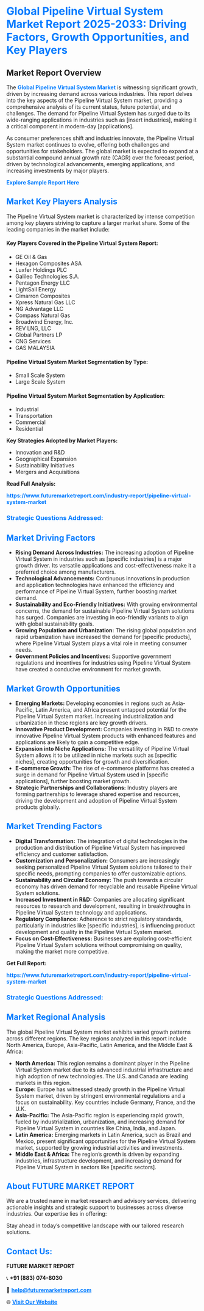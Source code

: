 <h1 style="color: #007BFF;">Global Pipeline Virtual System Market Report 2025-2033: Driving Factors, Growth Opportunities, and Key Players</h1>

<section id="overview">
<h2>Market Report Overview</h2>
<p>The <a href="https://www.futuremarketreport.com/industry-report/pipeline-virtual-system-market" style="color: #007BFF; text-decoration: none;"><strong>Global Pipeline Virtual System Market</strong></a> is witnessing significant growth, driven by increasing demand across various industries. This report delves into the key aspects of the Pipeline Virtual System market, providing a comprehensive analysis of its current status, future potential, and challenges. The demand for Pipeline Virtual System has surged due to its wide-ranging applications in industries such as [insert industries], making it a critical component in modern-day [applications].</p>
<p>As consumer preferences shift and industries innovate, the Pipeline Virtual System market continues to evolve, offering both challenges and opportunities for stakeholders. The global market is expected to expand at a substantial compound annual growth rate (CAGR) over the forecast period, driven by technological advancements, emerging applications, and increasing investments by major players.</p>
</section>

<section id="overview">
<p><a href="https://www.futuremarketreport.com/request-sample/reportId=57581" style="color: #007BFF; text-decoration: none;"><strong>Explore Sample Report Here</strong></a></p>
</section>

<section id="key-players">
<h2 style="color: #007BFF;">Market Key Players Analysis</h2>
<p>The Pipeline Virtual System market is characterized by intense competition among key players striving to capture a larger market share. Some of the leading companies in the market include:</p>
<h4>Key Players Covered in the Pipeline Virtual System Report:</h4>
<ul><li>GE Oil &amp; Gas</li><li>Hexagon Composites ASA</li><li>Luxfer Holdings PLC</li><li>Galileo Technologies S.A.</li><li>Pentagon Energy LLC</li><li>LightSail Energy</li><li>Cimarron Composites</li><li>Xpress Natural Gas LLC</li><li>NG Advantage LLC</li><li>Compass Natural Gas</li><li>Broadwind Energy, Inc.</li><li>REV LNG, LLC</li><li>Global Partners LP</li><li>CNG Services</li><li>GAS MALAYSIA</li></ul>
<h4>Pipeline Virtual System Market Segmentation by Type:</h4>
<ul><li>Small Scale System</li><li>Large Scale System</li></ul>

<h4>Pipeline Virtual System Market Segmentation by Application:</h4>
<ul><li>Industrial</li><li>Transportation</li><li>Commercial</li><li>Residential</li></ul>
<p><strong>Key Strategies Adopted by Market Players:</strong></p>
<ul>
<li>Innovation and R&D</li>
<li>Geographical Expansion</li>
<li>Sustainability Initiatives</li>
<li>Mergers and Acquisitions</li>
</ul>
</section>

<section>
<p><strong>Read Full Analysis: </strong></p><a href="https://www.futuremarketreport.com/industry-report/pipeline-virtual-system-market" style="color: #007BFF; text-decoration: none;"><strong>https://www.futuremarketreport.com/industry-report/pipeline-virtual-system-market</strong></a>
<h3 style="color: #007BFF;">Strategic Questions Addressed:</h3>
</section>

<section id="driving-factors">
<h2 style="color: #007BFF;">Market Driving Factors</h2>
<ul>
<li><strong>Rising Demand Across Industries:</strong> The increasing adoption of Pipeline Virtual System in industries such as [specific industries] is a major growth driver. Its versatile applications and cost-effectiveness make it a preferred choice among manufacturers.</li>
<li><strong>Technological Advancements:</strong> Continuous innovations in production and application technologies have enhanced the efficiency and performance of Pipeline Virtual System, further boosting market demand.</li>
<li><strong>Sustainability and Eco-Friendly Initiatives:</strong> With growing environmental concerns, the demand for sustainable Pipeline Virtual System solutions has surged. Companies are investing in eco-friendly variants to align with global sustainability goals.</li>
<li><strong>Growing Population and Urbanization:</strong> The rising global population and rapid urbanization have increased the demand for [specific products], where Pipeline Virtual System plays a vital role in meeting consumer needs.</li>
<li><strong>Government Policies and Incentives:</strong> Supportive government regulations and incentives for industries using Pipeline Virtual System have created a conducive environment for market growth.</li>
</ul>
</section>

<section id="growth-opportunities">
<h2 style="color: #007BFF;">Market Growth Opportunities</h2>
<ul>
<li><strong>Emerging Markets:</strong> Developing economies in regions such as Asia-Pacific, Latin America, and Africa present untapped potential for the Pipeline Virtual System market. Increasing industrialization and urbanization in these regions are key growth drivers.</li>
<li><strong>Innovative Product Development:</strong> Companies investing in R&D to create innovative Pipeline Virtual System products with enhanced features and applications are likely to gain a competitive edge.</li>
<li><strong>Expansion into Niche Applications:</strong> The versatility of Pipeline Virtual System allows it to be utilized in niche markets such as [specific niches], creating opportunities for growth and diversification.</li>
<li><strong>E-commerce Growth:</strong> The rise of e-commerce platforms has created a surge in demand for Pipeline Virtual System used in [specific applications], further boosting market growth.</li>
<li><strong>Strategic Partnerships and Collaborations:</strong> Industry players are forming partnerships to leverage shared expertise and resources, driving the development and adoption of Pipeline Virtual System products globally.</li>
</ul>
</section>

<section id="trending-factors">
<h2 style="color: #007BFF;">Market Trending Factors</h2>
<ul>
<li><strong>Digital Transformation:</strong> The integration of digital technologies in the production and distribution of Pipeline Virtual System has improved efficiency and customer satisfaction.</li>
<li><strong>Customization and Personalization:</strong> Consumers are increasingly seeking personalized Pipeline Virtual System solutions tailored to their specific needs, prompting companies to offer customizable options.</li>
<li><strong>Sustainability and Circular Economy:</strong> The push towards a circular economy has driven demand for recyclable and reusable Pipeline Virtual System solutions.</li>
<li><strong>Increased Investment in R&D:</strong> Companies are allocating significant resources to research and development, resulting in breakthroughs in Pipeline Virtual System technology and applications.</li>
<li><strong>Regulatory Compliance:</strong> Adherence to strict regulatory standards, particularly in industries like [specific industries], is influencing product development and quality in the Pipeline Virtual System market.</li>
<li><strong>Focus on Cost-Effectiveness:</strong> Businesses are exploring cost-efficient Pipeline Virtual System solutions without compromising on quality, making the market more competitive.</li>
</ul>
</section>

<section>
<p><strong>Get Full Report: </strong></p><a href="https://www.futuremarketreport.com/industry-report/pipeline-virtual-system-market" style="color: #007BFF; text-decoration: none;"><strong>https://www.futuremarketreport.com/industry-report/pipeline-virtual-system-market</strong></a>
<h3 style="color: #007BFF;">Strategic Questions Addressed:</h3>
</section>


<section id="regional-analysis">
<h2 style="color: #007BFF;">Market Regional Analysis</h2>
<p>The global Pipeline Virtual System market exhibits varied growth patterns across different regions. The key regions analyzed in this report include North America, Europe, Asia-Pacific, Latin America, and the Middle East & Africa:</p>
<ul>
<li><strong>North America:</strong> This region remains a dominant player in the Pipeline Virtual System market due to its advanced industrial infrastructure and high adoption of new technologies. The U.S. and Canada are leading markets in this region.</li>
<li><strong>Europe:</strong> Europe has witnessed steady growth in the Pipeline Virtual System market, driven by stringent environmental regulations and a focus on sustainability. Key countries include Germany, France, and the U.K.</li>
<li><strong>Asia-Pacific:</strong> The Asia-Pacific region is experiencing rapid growth, fueled by industrialization, urbanization, and increasing demand for Pipeline Virtual System in countries like China, India, and Japan.</li>
<li><strong>Latin America:</strong> Emerging markets in Latin America, such as Brazil and Mexico, present significant opportunities for the Pipeline Virtual System market, supported by growing industrial activities and investments.</li>
<li><strong>Middle East & Africa:</strong> The region’s growth is driven by expanding industries, infrastructure development, and increasing demand for Pipeline Virtual System in sectors like [specific sectors].</li>
</ul>
</section>

<footer>
<h2 style="color: #007BFF;">About FUTURE MARKET REPORT</h2>
<p>We are a trusted name in market research and advisory services, delivering actionable insights and strategic support to businesses across diverse industries. Our expertise lies in offering:</p>

<p>Stay ahead in today’s competitive landscape with our tailored research solutions.</p>

<h2 style="color: #007BFF;">Contact Us:</h2>
<p><strong>FUTURE MARKET REPORT</strong></p>
<p>📞 <strong>+91 (883) 074-8030</strong></p>
<p>📧 <strong><a href="mailto:help@futuremarketreport.com" style="color: #007BFF;">help@futuremarketreport.com</a></strong></p>
<p>🌐 <strong><a href="https://www.futuremarketreport.com/" style="color: #007BFF;">Visit Our Website</a></strong></p>
</footer>
